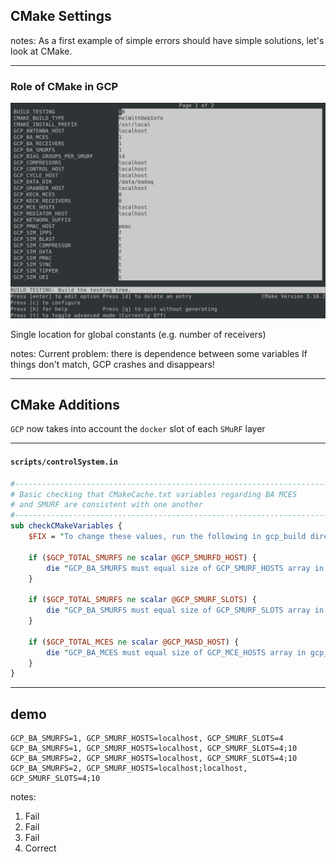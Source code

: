 ## CMake Settings

notes:
As a first example of simple errors should have simple solutions,
let's look at CMake.

***

### Role of CMake in GCP

![imgs](imgs/cmake.png) <!-- .element: height="500px" -->

Single location for global constants (e.g. number of receivers)

notes:
Current problem: there is dependence between some variables
If things don't match, GCP crashes and disappears!

***

## CMake Additions

`GCP` now takes into account the `docker` slot of each `SMuRF` layer

***

#### `scripts/controlSystem.in`

```perl [|8-18]
#-----------------------------------------------------------------------
# Basic checking that CMakeCache.txt variables regarding BA MCES
# and SMURF are consistent with one another
#-----------------------------------------------------------------------
sub checkCMakeVariables {
    $FIX = "To change these values, run the following in gcp_build directory:\n\n\tccmake .\n\nLists must have the form of values separated by semicolons, i.e. 1;2;3.";

    if ($GCP_TOTAL_SMURFS ne scalar @GCP_SMURFD_HOST) {
        die "GCP_BA_SMURFS must equal size of GCP_SMURF_HOSTS array in gcp_build/CMakeCache.txt.\n$FIX";
    }

    if ($GCP_TOTAL_SMURFS ne scalar @GCP_SMURF_SLOTS) {
        die "GCP_BA_SMURFS must equal size of GCP_SMURF_SLOTS array in gcp_build/CMakeCache.txt.\n$FIX";
    }

    if ($GCP_TOTAL_MCES ne scalar @GCP_MASD_HOST) {
        die "GCP_BA_MCES must equal size of GCP_MCE_HOSTS array in gcp_build/CMakeCache.txt.\n$FIX";
    }
}

```

***

## demo

```shell []
GCP_BA_SMURFS=1, GCP_SMURF_HOSTS=localhost, GCP_SMURF_SLOTS=4
GCP_BA_SMURFS=1, GCP_SMURF_HOSTS=localhost, GCP_SMURF_SLOTS=4;10
GCP_BA_SMURFS=2, GCP_SMURF_HOSTS=localhost, GCP_SMURF_SLOTS=4;10
GCP_BA_SMURFS=2, GCP_SMURF_HOSTS=localhost;localhost, GCP_SMURF_SLOTS=4;10
```

notes:
1. Fail
2. Fail
3. Fail
4. Correct
